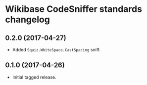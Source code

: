 # Wikibase CodeSniffer standards changelog

## 0.2.0 (2017-04-27)

* Added `Squiz.WhiteSpace.CastSpacing` sniff.

## 0.1.0 (2017-04-26)

* Initial tagged release.
